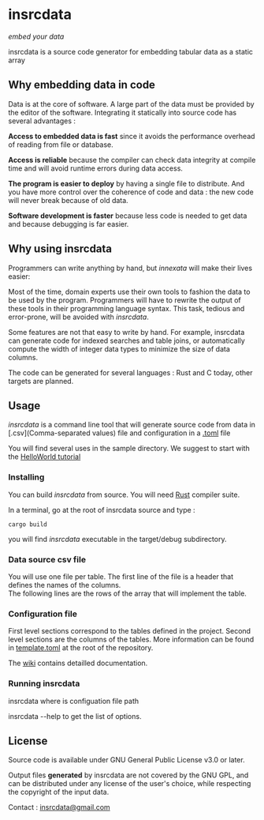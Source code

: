 # insrcdata
*embed your data*


insrcdata is a source code generator for embedding tabular data as a static array

## Why embedding data in code

Data is at the core of software. 
A large part of the data must be provided by the editor of the software.
Integrating it statically into source code has several advantages :

**Access to embedded data is fast** since it avoids the performance overhead of reading from file or database.

**Access is reliable** because the compiler can check data integrity at compile time
and will avoid  runtime errors during data access.

**The program is easier to deploy** by having a single file to distribute. 
And you have more control over the coherence of code and data : the new code will never break because of old data.

**Software development is faster** because less code is needed to get data 
and because debugging is far easier.

## Why using insrcdata

Programmers can write anything by hand, but *innexata* will make their lives easier:

Most of the time, domain experts use their own tools to fashion the data to be used by the program.
Programmers will have to rewrite the output of these tools in their programming language syntax. 
This task, tedious and error-prone, will be avoided with *insrcdata*.

Some features are not that easy to write by hand. For example, insrcdata can generate code for indexed searches 
and table joins, or automatically compute the width of integer data types to minimize the size of data columns.

The code can be generated for several languages : Rust and C today, other targets are planned.

## Usage

*insrcdata* is a command line tool that will generate source code from data in [.csv](Comma-separated values) file 
and configuration in a [.toml](https://toml.io)  file

You will find several uses in the sample directory. 
We suggest to start with the [HelloWorld tutorial](https://github.com/sebkeim/insrcdata/wiki/Hello-World-tutorial)

### Installing

You can build *insrcdata* from source. 
You will need [Rust](https://www.rust-lang.org/) compiler suite.

In a terminal, go at the root of insrcdata source and type :
```console
cargo build
```
you will find *insrcdata* executable  in the target/debug subdirectory.


### Data source csv file
You will use one file per table.
The first line of the file is a header that defines the names of the columns.  
The following lines are the rows of the array that will implement the table. 

### Configuration file
First level sections correspond to the tables defined in the project.
Second level sections are the columns of the tables.
More information can be found in [template.toml](https://github.com/sebkeim/insrcdata/blob/main/template.toml) at the root of the repository.

The [wiki](https://github.com/sebkeim/insrcdata/wiki) contains detailled documentation.

### Running insrcdata

insrcdata <PATH> where <PATH> is configuation file path

insrcdata --help to get the list of options.
 

## License

Source code is available under GNU General Public License  v3.0 or later.

Output files **generated** by insrcdata are not covered by the GNU GPL, and can be distributed under any license of the user's choice, while respecting the copyright of the input data.
  
Contact : [insrcdata@gmail.com](mailto:insrcdata@gmail.com)
